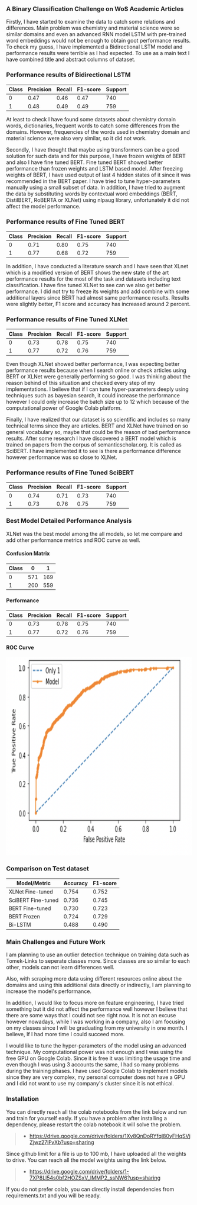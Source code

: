 ### A Binary Classification Challenge on WoS Academic Articles

Firstly, I have started to examine the data to catch some relations and differences. Main problem was chemistry and material science were so similar domains and even an advanced RNN model LSTM with pre-trained word embeddings would not be enough to obtain goot performance results. To check my guess, I have implemented a Bidirectional LSTM model and performance results were terrible as I had expected. To use as a main text I have combined title and abstract columns of dataset.

### Performance results of Bidirectional LSTM

| Class | Precision | Recall | F1-score  |Support
| ------ | ------ | ------ | ------ |------ |
| 0 | 0.47 | 0.46 | 0.47 |740
| 1 |  0.48  |  0.49 |0.49 |759

At least to check I have found some datasets about chemistry domain words, dictionaries, frequent words to catch some differences from the domains. However, frequencies of the words used in chemistry domain and material science were also very similar, so it did not work.

Secondly, I have thought that maybe using transformers can be a good solution for such data and for this purpose, I have frozen weights of BERT and also I have fine tuned BERT. Fine tuned BERT showed better performance than frozen weights and LSTM based model. After freezing weights of BERT, I have used output of last 4 hidden states of it since it was recommended in the BERT paper. I have tried to tune hyper-parameters manually using a small subset of data. In addition, I have tried to augment the data by substituting words by contextual word embeddings (BERT, DistilBERT, RoBERTA or XLNet) using nlpaug library, unfortunately it did not affect the model performance.

### Performance results of Fine Tuned BERT

| Class | Precision | Recall | F1-score  |Support
| ------ | ------ | ------ | ------ |------ |
| 0 | 0.71  | 0.80  | 0.75  |740
| 1 |  0.77  |  0.68 |0.72 |759

In addition, I have conducted a literature search and I have seen that XLnet which is a modified version of BERT shows the new state of the art performance results for the most of the task and datasets including text classification. I have fine tuned XLNet to see can we also get better performance. I did not try to freeze its weights and add combine with some additional layers since BERT had almost same performance results. Results were slightly better, F1 score and accuracy has increased around 2 percent.

### Performance results of Fine Tuned XLNet

| Class | Precision | Recall | F1-score  |Support
| ------ | ------ | ------ | ------ |------ |
| 0 | 0.73  | 0.78  | 0.75  |740
| 1 |  0.77  |  0.72 |0.76 |759

Even though XLNet showed better performance, I was expecting better performance results because when I search online or check articles using BERT or XLNet were generally performing so good. I was thinking about the reason behind of this situation and checked every step of my implementations. I believe that if I can tune hyper-parameters deeply using techniques such as bayesian search, it could increase the performance however I could only increase the batch size up to 12 which because of the computational power of Google Colab platform.

Finally, I have realized that our dataset is so scientific and includes so many technical terms since they are articles. BERT and XLNet have trained on so general vocabulary so, maybe that could be the reason of bad performance results. After some research I have discovered a BERT model which is trained on papers from the corpus of semanticscholar.org. It is called as SciBERT. I have implemented it to see is there a performance difference however performance was so close to XLNet.

### Performance results of Fine Tuned SciBERT

| Class | Precision | Recall | F1-score  |Support
| ------ | ------ | ------ | ------ |------ |
| 0 | 0.74  | 0.71  | 0.73  |740
| 1 |  0.73  |  0.76 |0.75 |759

### Best Model Detailed Performance Analysis

 XLNet was the best model among the all models, so let me compare and add other performance metrics and ROC curve as well.
 
#### Confusion Matrix

| Class | 0 | 1 | 
| ------ | ------ | ------ | 
| 0 | 571 | 169 | 
| 1 |  200 |  559 |

#### Performance

| Class | Precision | Recall | F1-score  |Support
| ------ | ------ | ------ | ------ |------ |
| 0 | 0.73  | 0.78  | 0.75  |740
| 1 |  0.77  |  0.72 |0.76 |759

#### ROC Curve
<img src="https://github.com/umitylmz/dcipher-nlp-challenge/blob/master/data/roc_curve.png" alt="ROC CURVE" width="818" height="535">

### Comparison on Test dataset

| Model/Metric | Accuracy | F1-score |
| ------ | ------ | ------ |
| XLNet Fine-tuned | 0.754  | 0.752  |
| SciBERT Fine-tuned |  0.736  |  0.745 |
| BERT Fine-tuned |  0.730  |  0.723 |
| BERT Frozen |  0.724  |  0.729 |
| Bi-LSTM |  0.488  |  0.490 |


### Main Challenges and Future Work

I am planning to use an outlier detection technique on training data such as Tomek-Links to seperate classes more. Since classes are so similar to each other, models can not learn differences well.

Also, with scraping more data using different resources online about the domains and using this additional data directly or indirectly, I am planning to increase the model's performance.

In addition, I would like to focus more on feature engineering, I have tried something but it did not affect the performance well however I believe that there are some ways that I could not see right now. It is not an excuse however nowadays, while I was working in a company, also I am focusing on my classes since I will be graduating from my university in one month. I believe, If I had more time I could succeed more.

I would like to tune the hyper-parameters of the model using an advanced technique. My computational power was not enough and I was using the free GPU on Google Colab. Since it is free it was limiting the usage time and even though I was using 3 accounts the same, I had so many problems during the training phases. I have used Google Colab to implement models since they are very complex, my personal computer does not have a GPU and I did not want to use my company's cluster since it is not ethical. 

### Installation
You can directly reach all the colab notebooks from the link below and run and train for yourself easly. If you have a problem after installing a dependency, please restart the colab notebook it will solve the problem.

> - https://drive.google.com/drive/folders/1Xv8QnDoRYfql80yFHqSVjZjwz27lFvXb?usp=sharing

Since github limit for a file is up to 100 mb, I have uploaded all the weights to drive. You can reach all the model weights using the link below.

> - https://drive.google.com/drive/folders/1-7XP8Ll54s0bf2HOZSxV_IMMP2_ssNW6?usp=sharing

If you do not prefer colab, you can directly install dependencies from requirements.txt and you will be ready.

